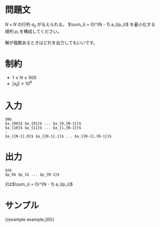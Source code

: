 問題文
=========

$N \times N$ の行列 $a_{ij}$ が与えられる。
$\sum_{i = 0}^{N - 1} a_{ip_i}$ を最小化する順列 $p_i$ を構成してください。

解が複数あるときはどれを出力してもいいです。

制約
=========

- $1 \leq N \leq 500$
- $|a_ij| \leq 10^9$

入力
=========

~~~
$N$
$a_{00}$ $a_{01}$ ... $a_{0,{N-1}}$
$a_{10}$ $a_{11}$ ... $a_{1,{N-1}}$
:
$a_{{N-1},0}$ $a_{{N-1},1}$ ... $a_{{N-1},{N-1}}$
~~~

出力
=========
~~~
$X$
$p_0$ $p_1$ ... $p_{N-1}$
~~~
$X$は$\sum_{i = 0}^{N - 1} a_{ip_i}$


サンプル
=========

{{example example_00}}
